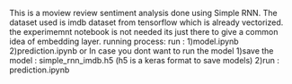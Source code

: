 This is a moview review sentiment analysis done using Simple RNN.
The dataset used is imdb dataset from tensorflow which is already vectorized.
the experimemnt notebook is not needed its just there to give a common idea of embedding layer.
running process:
run : 
1)model.ipynb 
2)prediction.ipynb
or
In case you dont want to run the model
1)save the model : simple_rnn_imdb.h5 (h5 is a keras format to save models)
2)run : prediction.ipynb
